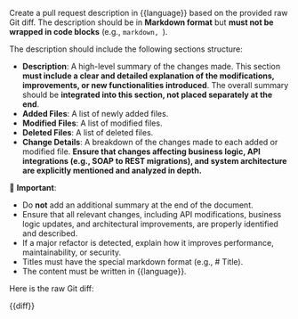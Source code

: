 Create a pull request description in {{language}} based on the provided raw Git diff. The description should be in **Markdown format** but **must not be wrapped in code blocks** (e.g., ```markdown, ```).  

The description should include the following sections structure:  

- **Description**: A high-level summary of the changes made. This section **must include a clear and detailed explanation of the modifications, improvements, or new functionalities introduced**. The overall summary should be **integrated into this section, not placed separately at the end**.  
- **Added Files**: A list of newly added files.  
- **Modified Files**: A list of modified files.  
- **Deleted Files**: A list of deleted files.  
- **Change Details**: A breakdown of the changes made to each added or modified file. **Ensure that changes affecting business logic, API integrations (e.g., SOAP to REST migrations), and system architecture are explicitly mentioned and analyzed in depth.**  

🚨 **Important**:  
- Do **not** add an additional summary at the end of the document.  
- Ensure that all relevant changes, including API modifications, business logic updates, and architectural improvements, are properly identified and described.
- If a major refactor is detected, explain how it improves performance, maintainability, or security.
- Titles must have the special markdown format (e.g., # Title).
- The content must be written in {{language}}.

Here is the raw Git diff:  

{{diff}}
